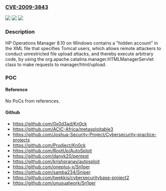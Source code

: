 ### [CVE-2009-3843](https://cve.mitre.org/cgi-bin/cvename.cgi?name=CVE-2009-3843)
![](https://img.shields.io/static/v1?label=Product&message=n%2Fa&color=blue)
![](https://img.shields.io/static/v1?label=Version&message=n%2Fa&color=blue)
![](https://img.shields.io/static/v1?label=Vulnerability&message=n%2Fa&color=brighgreen)

### Description

HP Operations Manager 8.10 on Windows contains a "hidden account" in the XML file that specifies Tomcat users, which allows remote attackers to conduct unrestricted file upload attacks, and thereby execute arbitrary code, by using the org.apache.catalina.manager.HTMLManagerServlet class to make requests to manager/html/upload.

### POC

#### Reference
No PoCs from references.

#### Github
- https://github.com/0x0d3ad/Kn0ck
- https://github.com/ACIC-Africa/metasploitable3
- https://github.com/Joshua-Security-Project/Cybersecurity-practice-projects
- https://github.com/Prodject/Kn0ck
- https://github.com/RootUp/AutoSploit
- https://github.com/danyk20/pentest
- https://github.com/krishpranav/autosploit
- https://github.com/oneplus-x/Sn1per
- https://github.com/samba234/Sniper
- https://github.com/twekkis/cybersecuritybase-project2
- https://github.com/unusualwork/Sn1per

